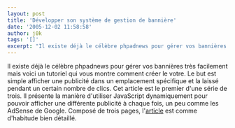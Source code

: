 ```yaml
---
layout: post
title: 'Développer son système de gestion de bannière'
date: '2005-12-02 11:58:58'
author: j0k
tags: '[]'
excerpt: "Il existe déjà le célèbre phpadnews pour gérer vos bannières très facilement mais voici un tutoriel qui vous montre comment créer le votre. Le but est simple afficher une publicité dans un emplacement spécifique et la laissé pendant un certain nombre de clics.     \nCet article est le premier d'une série de trois. Il présente la manière d'utiliser JavaScript      …"
---
```


Il existe déjà le célèbre phpadnews pour gérer vos bannières très facilement mais voici un tutoriel qui vous montre comment créer le votre. Le but est simple afficher une publicité dans un emplacement spécifique et la laissé pendant un certain nombre de clics.
Cet article est le premier d'une série de trois. Il présente la manière d'utiliser JavaScript dynamiquement pour pouvoir afficher une différente publicité à chaque fois, un peu comme les AdSense de Google.   Composé de trois pages, l'[article](http://www.phpit.net/article/building-advertising-system-part1/) est comme d'habitude bien détaillé.
